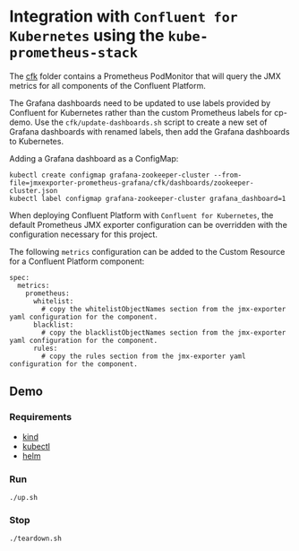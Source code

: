 # Integration with `Confluent for Kubernetes` using the `kube-prometheus-stack`

The [cfk](./cfk) folder contains a Prometheus PodMonitor that will query the JMX metrics for all components of the Confluent Platform.

The Grafana dashboards need to be updated to use labels provided by Confluent for Kubernetes rather than the custom Prometheus labels for cp-demo.
Use the `cfk/update-dashboards.sh` script to create a new set of Grafana dashboards with renamed labels, then add the Grafana dashboards to Kubernetes.

Adding a Grafana dashboard as a ConfigMap:

```
kubectl create configmap grafana-zookeeper-cluster --from-file=jmxexporter-prometheus-grafana/cfk/dashboards/zookeeper-cluster.json
kubectl label configmap grafana-zookeeper-cluster grafana_dashboard=1
```

When deploying Confluent Platform with `Confluent for Kubernetes`, the default Prometheus JMX exporter configuration can be overridden with the configuration necessary for this project.

The following `metrics` configuration can be added to the Custom Resource for a Confluent Platform component:

```
spec:
  metrics:
    prometheus:
      whitelist:
        # copy the whitelistObjectNames section from the jmx-exporter yaml configuration for the component.
      blacklist:
        # copy the blacklistObjectNames section from the jmx-exporter yaml configuration for the component.
      rules:
        # copy the rules section from the jmx-exporter yaml configuration for the component.
```

## Demo

### Requirements

- [kind](https://kind.sigs.k8s.io/)
- [kubectl](https://kubernetes.io/docs/tasks/tools/#kubectl)
- [helm](https://helm.sh/docs/intro/install/)

### Run

```
./up.sh
```

### Stop

```
./teardown.sh
```
